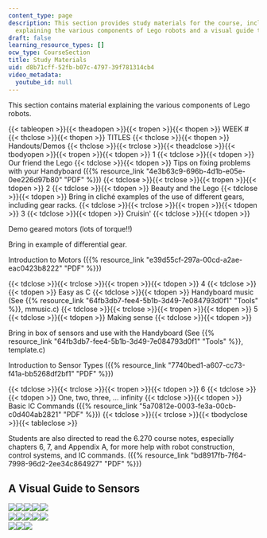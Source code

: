 ```yaml
---
content_type: page
description: This section provides study materials for the course, including material
  explaining the various components of Lego robots and a visual guide to sensors.
draft: false
learning_resource_types: []
ocw_type: CourseSection
title: Study Materials
uid: d8b71cff-52fb-b07c-4797-39f781314cb4
video_metadata:
  youtube_id: null
---
```

This section contains material explaining the various components of Lego robots.

{{< tableopen >}}{{< theadopen >}}{{< tropen >}}{{< thopen >}}
WEEK #
{{< thclose >}}{{< thopen >}}
TITLES
{{< thclose >}}{{< thopen >}}
Handouts/Demos
{{< thclose >}}{{< trclose >}}{{< theadclose >}}{{< tbodyopen >}}{{< tropen >}}{{< tdopen >}}
1
{{< tdclose >}}{{< tdopen >}}
Our friend the Lego
{{< tdclose >}}{{< tdopen >}}
Tips on fixing problems with your Handyboard ({{% resource_link "4e3b63c9-696b-4d1b-e05e-0ee226d97b80" "PDF" %}})
{{< tdclose >}}{{< trclose >}}{{< tropen >}}{{< tdopen >}}
2
{{< tdclose >}}{{< tdopen >}}
Beauty and the Lego
{{< tdclose >}}{{< tdopen >}}
Bring in cliché examples of the use of different gears, including gear racks.
{{< tdclose >}}{{< trclose >}}{{< tropen >}}{{< tdopen >}}
3
{{< tdclose >}}{{< tdopen >}}
Cruisin'
{{< tdclose >}}{{< tdopen >}}

Demo geared motors (lots of torque!!)

Bring in example of differential gear.

Introduction to Motors ({{% resource_link "e39d55cf-297a-00cd-a2ae-eac0423b8222" "PDF" %}})

{{< tdclose >}}{{< trclose >}}{{< tropen >}}{{< tdopen >}}
4
{{< tdclose >}}{{< tdopen >}}
Easy as C
{{< tdclose >}}{{< tdopen >}}
Handyboard music (See {{% resource_link "64fb3db7-fee4-5b1b-3d49-7e084793d0f1" "Tools" %}}, mmusic.c)
{{< tdclose >}}{{< trclose >}}{{< tropen >}}{{< tdopen >}}
5
{{< tdclose >}}{{< tdopen >}}
Making sense
{{< tdclose >}}{{< tdopen >}}

Bring in box of sensors and use with the Handyboard (See {{% resource_link "64fb3db7-fee4-5b1b-3d49-7e084793d0f1" "Tools" %}}, template.c)

Introduction to Sensor Types ({{% resource_link "7740bed1-a607-cc73-f41a-bb5268df2bf1" "PDF" %}})

{{< tdclose >}}{{< trclose >}}{{< tropen >}}{{< tdopen >}}
6
{{< tdclose >}}{{< tdopen >}}
One, two, three, … infinity
{{< tdclose >}}{{< tdopen >}}
Basic IC Commands ({{% resource_link "5a70812e-0003-fe3a-00cb-c0d404ab2821" "PDF" %}})
{{< tdclose >}}{{< trclose >}}{{< tbodyclose >}}{{< tableclose >}}

Students are also directed to read the 6.270 course notes, especially chapters 6, 7, and Appendix A, for more help with robot construction, control systems, and IC commands. ({{% resource_link "bd8917fb-7f64-7998-96d2-2ee34c864927" "PDF" %}})

## A Visual Guide to Sensors

![](https://ocw.mit.edu/ans7870/SP/SP.293/s07/studymaterials/images/1th.jpg)![](https://ocw.mit.edu/ans7870/SP/SP.293/s07/studymaterials/images/2th.jpg)![](https://ocw.mit.edu/ans7870/SP/SP.293/s07/studymaterials/images/3th.jpg)![](https://ocw.mit.edu/ans7870/SP/SP.293/s07/studymaterials/images/4th.jpg)![](https://ocw.mit.edu/ans7870/SP/SP.293/s07/studymaterials/images/5th.jpg)     
![](https://ocw.mit.edu/ans7870/SP/SP.293/s07/studymaterials/images/6th.jpg)![](https://ocw.mit.edu/ans7870/SP/SP.293/s07/studymaterials/images/7th.jpg)![](https://ocw.mit.edu/ans7870/SP/SP.293/s07/studymaterials/images/8th.jpg)![](https://ocw.mit.edu/ans7870/SP/SP.293/s07/studymaterials/images/9th.jpg)![](https://ocw.mit.edu/ans7870/SP/SP.293/s07/studymaterials/images/10th.jpg)     
![](https://ocw.mit.edu/ans7870/SP/SP.293/s07/studymaterials/images/11th.jpg)![](https://ocw.mit.edu/ans7870/SP/SP.293/s07/studymaterials/images/12th.jpg)![](https://ocw.mit.edu/ans7870/SP/SP.293/s07/studymaterials/images/13th.jpg)